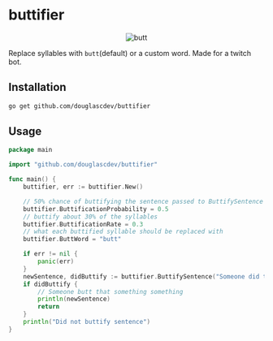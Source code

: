 # buttifier

<p align="center">
  <img src="https://cdn.7tv.app/emote/664d082bba453b48ddc926a2/4x.gif" alt="butt" />
</p>

Replace syllables with `butt`(default) or a custom word. Made for a twitch bot.

## Installation

```bash
go get github.com/douglascdev/buttifier
```

## Usage

```go
package main

import "github.com/douglascdev/buttifier"

func main() {
	buttifier, err := buttifier.New()

	// 50% chance of buttifying the sentence passed to ButtifySentence
	buttifier.ButtificationProbability = 0.5
	// buttify about 30% of the syllables
	buttifier.ButtificationRate = 0.3
	// what each buttified syllable should be replaced with
	buttifier.ButtWord = "butt"

	if err != nil {
		panic(err)
	}
	newSentence, didButtify := buttifier.ButtifySentence("Someone did that something something")
	if didButtify {
		// Someone butt that something something
		println(newSentence)
		return
	}
	println("Did not buttify sentence")
}
```
